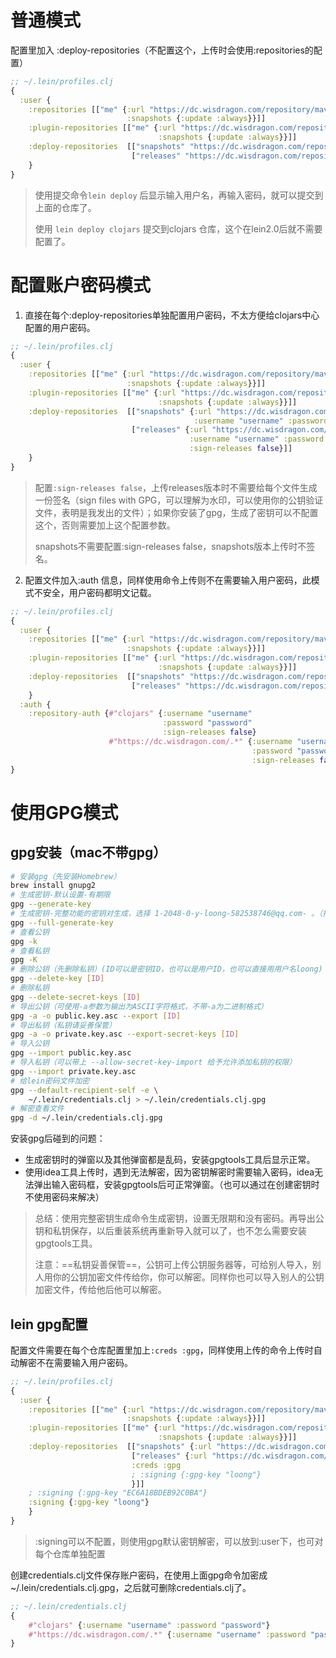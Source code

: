 # 普通模式

配置里加入 :deploy-repositories（不配置这个，上传时会使用:repositories的配置）

``` clojure
;; ~/.lein/profiles.clj
{
  :user {
    :repositories [["me" {:url "https://dc.wisdragon.com/repository/maven-public/"
                          :snapshots {:update :always}}]]
    :plugin-repositories [["me" {:url "https://dc.wisdragon.com/repository/maven-public/"
                                 :snapshots {:update :always}}]]
    :deploy-repositories  [["snapshots" "https://dc.wisdragon.com/repository/maven-snapshots/"]
                           ["releases" "https://dc.wisdragon.com/repository/maven-releases/"]]
    }
}
```

> 使用提交命令`lein deploy` 后显示输入用户名，再输入密码，就可以提交到上面的仓库了。
>
> 使用 `lein deploy clojars` 提交到clojars 仓库，这个在lein2.0后就不需要配置了。

# 配置账户密码模式

1. 直接在每个:deploy-repositories单独配置用户密码，不太方便给clojars中心配置的用户密码。

```clojure
;; ~/.lein/profiles.clj
{
  :user {
    :repositories [["me" {:url "https://dc.wisdragon.com/repository/maven-public/"
                          :snapshots {:update :always}}]]
    :plugin-repositories [["me" {:url "https://dc.wisdragon.com/repository/maven-public/"
                                 :snapshots {:update :always}}]]
    :deploy-repositories  [["snapshots" {:url "https://dc.wisdragon.com/repository/maven-snapshots/"
                                         :username "username" :password "password"}]
                           ["releases" {:url "https://dc.wisdragon.com/repository/maven-releases/"
                                        :username "username" :password "password"
                                        :sign-releases false}]]
    }
}
```

> 配置`:sign-releases false`，上传releases版本时不需要给每个文件生成一份签名（sign  files with GPG，可以理解为水印，可以使用你的公钥验证文件，表明是我发出的文件）；如果你安装了gpg，生成了密钥可以不配置这个，否则需要加上这个配置参数。
>
> snapshots不需要配置:sign-releases false，snapshots版本上传时不签名。

2. 配置文件加入:auth 信息，同样使用命令上传则不在需要输入用户密码，此模式不安全，用户密码都明文记载。

```clojure
;; ~/.lein/profiles.clj
{
  :user {
    :repositories [["me" {:url "https://dc.wisdragon.com/repository/maven-public/"
                          :snapshots {:update :always}}]]
    :plugin-repositories [["me" {:url "https://dc.wisdragon.com/repository/maven-public/"
                                 :snapshots {:update :always}}]]
    :deploy-repositories  [["snapshots" "https://dc.wisdragon.com/repository/maven-snapshots/"]
                           ["releases" "https://dc.wisdragon.com/repository/maven-releases/"]]
    }
  :auth {
    :repository-auth {#"clojars" {:username "username"
                                  :password "password"
                                  :sign-releases false}
                      #"https://dc.wisdragon.com/.*" {:username "username"
                                                      :password "password"
                                                      :sign-releases false}}}
}
```

# 使用GPG模式

## gpg安装（mac不带gpg）

``` sh
# 安装gpg（先安装Homebrew）
brew install gnupg2
# 生成密钥-默认设置-有期限
gpg --generate-key
# 生成密钥-完整功能的密钥对生成，选择 1-2048-0-y-loong-582538746@qq.com- 。（推荐这个，可以设置无限期,创建时需要输入密码，可以不输入直接回车键，省去以后解密需要输入密码）
gpg --full-generate-key
# 查看公钥
gpg -k
# 查看私钥
gpg -K
# 删除公钥（先删除私钥）(ID可以是密钥ID，也可以是用户ID，也可以直接用用户名loong)
gpg --delete-key [ID]
# 删除私钥
gpg --delete-secret-keys [ID]
# 导出公钥（可使用-a参数为输出为ASCII字符格式，不带-a为二进制格式）
gpg -a -o public.key.asc --export [ID]
# 导出私钥（私钥请妥善保管）
gpg -a -o private.key.asc --export-secret-keys [ID]
# 导入公钥
gpg --import public.key.asc
# 导入私钥（可以带上 --allow-secret-key-import 给予允许添加私钥的权限）
gpg --import private.key.asc
# 给lein密码文件加密
gpg --default-recipient-self -e \
    ~/.lein/credentials.clj > ~/.lein/credentials.clj.gpg
# 解密查看文件
gpg -d ~/.lein/credentials.clj.gpg
```

安装gpg后碰到的问题：

- 生成密钥时的弹窗以及其他弹窗都是乱码，安装gpgtools工具后显示正常。
- 使用idea工具上传时，遇到无法解密，因为密钥解密时需要输入密码，idea无法弹出输入密码框，安装gpgtools后可正常弹窗。（也可以通过在创建密钥时不使用密码来解决）

> 总结：使用完整密钥生成命令生成密钥，设置无限期和没有密码。再导出公钥和私钥保存，以后重装系统再重新导入就可以了，也不怎么需要安装gpgtools工具。
>
> 注意：==私钥妥善保管==，公钥可上传公钥服务器等，可给别人导入，别人用你的公钥加密文件传给你，你可以解密。同样你也可以导入别人的公钥加密文件，传给他后他可以解密。

## lein gpg配置

配置文件需要在每个仓库配置里加上`:creds :gpg`，同样使用上传的命令上传时自动解密不在需要输入用户密码。

```clojure
;; ~/.lein/profiles.clj
{
  :user {
    :repositories [["me" {:url "https://dc.wisdragon.com/repository/maven-public/"
                          :snapshots {:update :always}}]]
    :plugin-repositories [["me" {:url "https://dc.wisdragon.com/repository/maven-public/"
                                 :snapshots {:update :always}}]]
    :deploy-repositories  [["snapshots" {:url "https://dc.wisdragon.com/repository/maven-snapshots/" :creds :gpg}]
                           ["releases" {:url "https://dc.wisdragon.com/repository/maven-releases/"
                           :creds :gpg
                           ; :signing {:gpg-key "loong"}
                           }]]
    ; :signing {:gpg-key "EC6A18BDEB92C0BA"}
    :signing {:gpg-key "loong"}
    }
}
```

> :signing可以不配置，则使用gpg默认密钥解密，可以放到:user下，也可对每个仓库单独配置

创建credentials.clj文件保存账户密码，在使用上面gpg命令加密成~/.lein/credentials.clj.gpg，之后就可删除credentials.clj了。

```clojure
;; ~/.lein/credentials.clj
{
    #"clojars" {:username "username" :password "password"}
    #"https://dc.wisdragon.com/.*" {:username "username" :password "password"}
}
```

